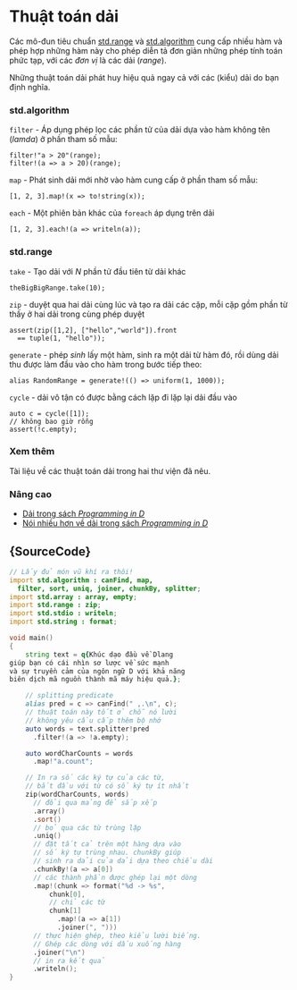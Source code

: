 # Thuật toán dải

Các mô-đun tiêu chuẩn [std.range](http://dlang.org/phobos/std_range.html)
và [std.algorithm](http://dlang.org/phobos/std_algorithm.html)
cung cấp nhiều hàm và phép hợp những hàm này cho phép diễn tả đơn giản
những phép tính toán phức tạp, với các _đơn vị_ là các dải (*range*).

Những thuật toán dải phát huy hiệu quả ngay cả với các (kiểu) dải do bạn
định nghĩa.

### std.algorithm

`filter` - Áp dụng phép lọc các phần tử của dải dựa vào
  hàm không tên (*lamda*) ở phần tham số mẫu:

    filter!"a > 20"(range);
    filter!(a => a > 20)(range);

`map` - Phát sinh dải mới nhờ vào hàm cung cấp ở phần tham số mẫu:

    [1, 2, 3].map!(x => to!string(x));

`each` - Một phiên bản khác của `foreach` áp dụng trên dải

    [1, 2, 3].each!(a => writeln(a));

### std.range

`take` - Tạo dải với *N* phần tử đầu tiên từ dải khác

    theBigBigRange.take(10);

`zip` - duyệt qua hai dải cùng lúc và tạo ra dải các cặp, mỗi cặp
  gồm phần từ thấy ở hai dải trong cùng phép duyệt

    assert(zip([1,2], ["hello","world"]).front
      == tuple(1, "hello"));

`generate` - phép *sinh* lấy một hàm, sinh ra một dải từ hàm đó, rồi
  dùng dải thu được làm đầu vào cho hàm trong bước tiếp theo:

    alias RandomRange = generate!(() => uniform(1, 1000));

`cycle` - dải vô tận có được bằng cách lặp đi lặp lại dải đầu vào

    auto c = cycle([1]);
    // không bao giờ rỗng
    assert(!c.empty);

### Xem thêm

Tài liệu về các thuật toán dải trong hai thư viện đã nêu.

### Nâng cao

- [Dải trong sách _Programming in D_](http://ddili.org/ders/d.en/ranges.html)
- [Nói nhiều hơn về dải trong sách _Programming in D_](http://ddili.org/ders/d.en/ranges_more.html)

## {SourceCode}

```d
// Lấy đủ món vũ khí ra thôi!
import std.algorithm : canFind, map,
  filter, sort, uniq, joiner, chunkBy, splitter;
import std.array : array, empty;
import std.range : zip;
import std.stdio : writeln;
import std.string : format;

void main()
{
    string text = q{Khúc dạo đầu về Dlang
giúp bạn có cái nhìn sơ lược về sức mạnh
và sự truyền cảm của ngôn ngữ D với khả năng
biên dịch mã nguồn thành mã máy hiệu quả.};

    // splitting predicate
    alias pred = c => canFind(" ,.\n", c);
    // thuật toán này tốt ở chỗ nó lười
    // không yêu cầu cấp thêm bộ nhớ
    auto words = text.splitter!pred
      .filter!(a => !a.empty);

    auto wordCharCounts = words
      .map!"a.count";

    // In ra số các ký tự của các từ,
    // bắt đầu với từ có số ký tự ít nhất
    zip(wordCharCounts, words)
      // đổi qua mảng để sắp xếp
      .array()
      .sort()
      // bỏ qua các từ trùng lặp
      .uniq()
      // đặt tất cả trên một hàng dựa vào
      // số ký tự trùng nhau. chunkBy giúp
      // sinh ra dải của dải dựa theo chiều dài
      .chunkBy!(a => a[0])
      // các thành phần được ghép lại một dòng
      .map!(chunk => format("%d -> %s",
          chunk[0],
          // chỉ các từ
          chunk[1]
            .map!(a => a[1])
            .joiner(", ")))
      // thực hiện ghép, theo kiểu lười biếng.
      // Ghép các dòng với dấu xuống hàng
      .joiner("\n")
      // in ra kết quả
      .writeln();
}
```
